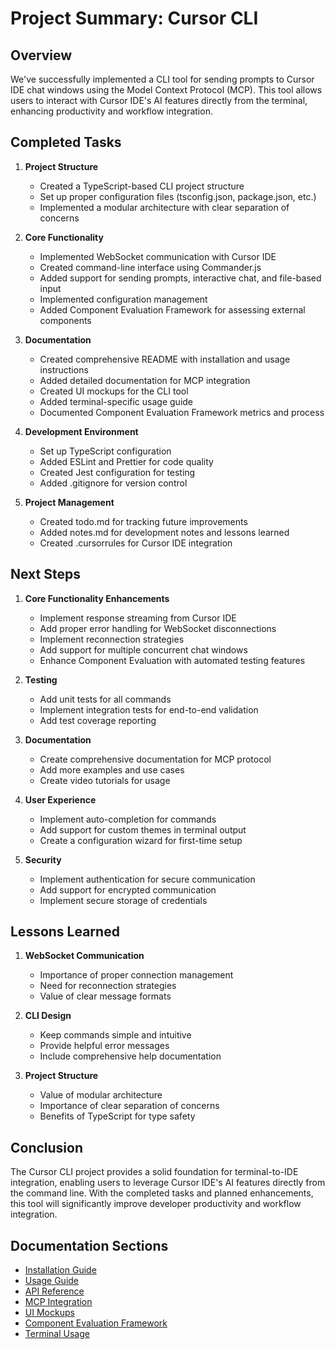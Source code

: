 # Project Summary: Cursor CLI

## Overview

We've successfully implemented a CLI tool for sending prompts to Cursor IDE chat windows using the Model Context Protocol (MCP). This tool allows users to interact with Cursor IDE's AI features directly from the terminal, enhancing productivity and workflow integration.

## Completed Tasks

1. **Project Structure**

   - Created a TypeScript-based CLI project structure
   - Set up proper configuration files (tsconfig.json, package.json, etc.)
   - Implemented a modular architecture with clear separation of concerns

2. **Core Functionality**

   - Implemented WebSocket communication with Cursor IDE
   - Created command-line interface using Commander.js
   - Added support for sending prompts, interactive chat, and file-based input
   - Implemented configuration management
   - Added Component Evaluation Framework for assessing external components

3. **Documentation**

   - Created comprehensive README with installation and usage instructions
   - Added detailed documentation for MCP integration
   - Created UI mockups for the CLI tool
   - Added terminal-specific usage guide
   - Documented Component Evaluation Framework metrics and process

4. **Development Environment**

   - Set up TypeScript configuration
   - Added ESLint and Prettier for code quality
   - Created Jest configuration for testing
   - Added .gitignore for version control

5. **Project Management**
   - Created todo.md for tracking future improvements
   - Added notes.md for development notes and lessons learned
   - Created .cursorrules for Cursor IDE integration

## Next Steps

1. **Core Functionality Enhancements**

   - Implement response streaming from Cursor IDE
   - Add proper error handling for WebSocket disconnections
   - Implement reconnection strategies
   - Add support for multiple concurrent chat windows
   - Enhance Component Evaluation with automated testing features

2. **Testing**

   - Add unit tests for all commands
   - Implement integration tests for end-to-end validation
   - Add test coverage reporting

3. **Documentation**

   - Create comprehensive documentation for MCP protocol
   - Add more examples and use cases
   - Create video tutorials for usage

4. **User Experience**

   - Implement auto-completion for commands
   - Add support for custom themes in terminal output
   - Create a configuration wizard for first-time setup

5. **Security**
   - Implement authentication for secure communication
   - Add support for encrypted communication
   - Implement secure storage of credentials

## Lessons Learned

1. **WebSocket Communication**

   - Importance of proper connection management
   - Need for reconnection strategies
   - Value of clear message formats

2. **CLI Design**

   - Keep commands simple and intuitive
   - Provide helpful error messages
   - Include comprehensive help documentation

3. **Project Structure**
   - Value of modular architecture
   - Importance of clear separation of concerns
   - Benefits of TypeScript for type safety

## Conclusion

The Cursor CLI project provides a solid foundation for terminal-to-IDE integration, enabling users to leverage Cursor IDE's AI features directly from the command line. With the completed tasks and planned enhancements, this tool will significantly improve developer productivity and workflow integration.

## Documentation Sections

- [Installation Guide](./docs/installation.md)
- [Usage Guide](./docs/usage.md)
- [API Reference](./docs/api.md)
- [MCP Integration](./docs/mcp-integration.md)
- [UI Mockups](./docs/ui-mockup.md)
- [Component Evaluation Framework](./docs/component_evaluation.md)
- [Terminal Usage](./docs/terminal.md)
